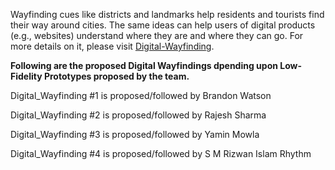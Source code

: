 Wayfinding cues like districts and landmarks help residents and tourists find their way around cities. The same ideas can help users of digital products (e.g., websites) understand where they are and where they can go. For more details on it, please visit [Digital-Wayfinding](https://www.nngroup.com/videos/digital-wayfinding/).

**Following are the proposed Digital Wayfindings dpending upon Low-Fidelity Prototypes proposed by the team.**

Digital_Wayfinding #1 is proposed/followed by Brandon Watson

Digital_Wayfinding #2 is proposed/followed by Rajesh Sharma

Digital_Wayfinding #3 is proposed/followed by Yamin Mowla

Digital_Wayfinding #4 is proposed/followed by S M Rizwan Islam Rhythm
